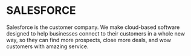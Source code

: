 # SALESFORCE
Salesforce is the customer company. We make cloud-based software designed to help businesses connect to their customers in a whole new way, so they can find more prospects, close more deals, and wow customers with amazing service.
